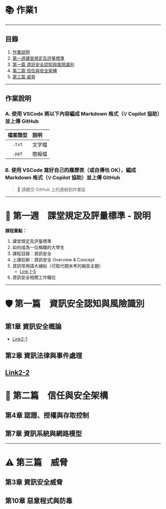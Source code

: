 
# 📚 作業1

---

## 目錄
1. [作業說明](#作業說明)
2. [第一週課堂規定及評量標準](#第一週課堂規定及評量標準---說明)
3. [第一篇 資訊安全認知與風險識別](#第一篇-資訊安全認知與風險識別)
4. [第二篇 信任與安全架構](#第二篇-信任與安全架構)
5. [第三篇 威脅](#第三篇-威脅)

---

## 作業說明

### A. 使用 VSCode 將以下內容編成 Markdown 格式（💡 Copilot 協助）並上傳 GitHub
| 檔案類型 | 說明 |
| :---: | :--- |
| `.txt` | 文字檔 |
| `.ppt` | 簡報檔 |

### B. 使用 VSCode 寫好自己的履歷表（或自傳也 OK），編成 Markdown 格式（💡 Copilot 協助）並上傳 GitHub
> 📎 請繳交 GitHub 上的連結到作業區

---

# 🏫 第一週　課堂規定及評量標準 - 說明

**課程重點：**

1. 課堂規定及評量標準
2. 如何成為一位稱職的大學生
3. 課程目錄：資訊安全
4. 上課前聊：資訊安全 Overview & Concept
5. 資訊常用語大補帖（可取代期末考的報告主題）
   - [Link 1-5](1-5.常見資訊用語_及_同學可以報告_取代期中期未考的題目.txt)
6. 資訊安全相關工作職位

---

# 🛡️ 第一篇　資訊安全認知與風險識別

## 第1章 資訊安全概論
- [Link2-1](CH01資訊安全概論.pptx)

## 第2章 資訊法律與事件處理
 [Link2-2](CH01資訊安全概論.pptx)
---

# 🔐 第二篇　信任與安全架構

## 第4章 認證、授權與存取控制

## 第7章 資訊系統與網路模型

---

# ⚠️ 第三篇　威脅

## 第3章 資訊安全威脅

## 第10章 惡意程式與防毒
